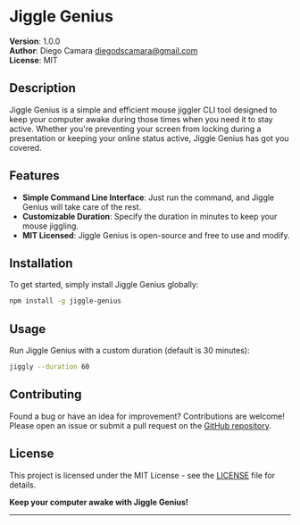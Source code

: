 # Jiggle Genius

**Version**: 1.0.0  
**Author**: Diego Camara <diegodscamara@gmail.com>  
**License**: MIT

<!-- ![Jiggle Genius Logo](https://your-image-url-here.com) -->

## Description

Jiggle Genius is a simple and efficient mouse jiggler CLI tool designed to keep your computer awake during those times when you need it to stay active. Whether you're preventing your screen from locking during a presentation or keeping your online status active, Jiggle Genius has got you covered.

## Features

- **Simple Command Line Interface**: Just run the command, and Jiggle Genius will take care of the rest.
- **Customizable Duration**: Specify the duration in minutes to keep your mouse jiggling.
- **MIT Licensed**: Jiggle Genius is open-source and free to use and modify.

## Installation

To get started, simply install Jiggle Genius globally:

```bash
npm install -g jiggle-genius
```

## Usage

Run Jiggle Genius with a custom duration (default is 30 minutes):

```bash
jiggly --duration 60
```

## Contributing

Found a bug or have an idea for improvement? Contributions are welcome! Please open an issue or submit a pull request on the [GitHub repository](https://github.com/diegodscamara/jiggle-genius).

## License

This project is licensed under the MIT License - see the [LICENSE](LICENSE) file for details.

**Keep your computer awake with Jiggle Genius!**

---
